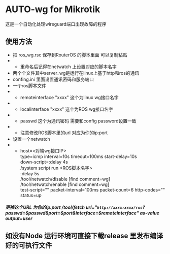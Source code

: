 # AUTO-wg for Mikrotik
这是一个自动化处理wireguard端口出现故障的程序<br />

## 使用方法
* 把 ros_wg.rsc 保存到RouterOS 的脚本里面 可以复制粘贴
* * 重命名后记得在netwatch 上设置对应的脚本名字
 * 两个个文件其中server_wg是运行在linux上基于http和ros的通讯
 * confing.ini 里面设置通讯密码和服务端口
 * 一个ros脚本文件
 * * remoteinterface "xxxx" 这个为linux wg接口名字
 * * localinterface "xxxx" 这个为ROS wg接口名字
 * *  passwd 这个为通讯密码 需要和config password设置一致
 * * 注意修改ROS脚本里的url 对应为你的ip:port
 * 设置一个netwatch
 *  * host=<对端wg接口IP> <br />
     type=icmp interval=10s timeout=100ms start-delay=10s <br />
      down-script=:delay 4s<br />
     /system script run <ROS脚本名字><br />
     :delay 5s<br />
     /tool/netwatch/disable [find comment=wg]<br />
     /tool/netwatch/enable [find comment=wg] <br />
     test-script="" packet-interval=100ms packet-count=6 http-codes="" <br />
     status=up<br />
     
##### 更换这个URL 为你的ip:port /tool/fetch url="`http://xxxx:xxxx/ros`?passwd=$passwd&port=$port&interface=$remoteinterface" as-value output=user
 

## 如没有Node 运行环境可直接下载release 里发布编译好的可执行文件
